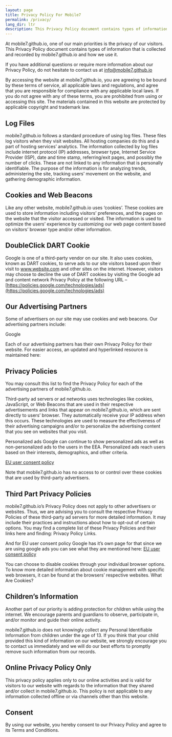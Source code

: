 ```yaml
---
layout: page
title: Privacy Policy For Mobile7
permalink: /privacy/
lang_dir: ltr
description: This Privacy Policy document contains types of information that is collected and recorded by mobile7.github.io and how we use it.
---
```


At mobile7.github.io, one of our main priorities is the privacy of our visitors. This Privacy Policy document contains types of information that is collected and recorded by mobile7.github.io and how we use it.

If you have additional questions or require more information about our Privacy Policy, do not hesitate to contact us at info@mobile7.github.io

By accessing the website at mobile7.github.io, you are agreeing to be bound by these terms of service, all applicable laws and regulations, and agree that you are responsible for compliance with any applicable local laws. If you do not agree with any of these terms, you are prohibited from using or accessing this site. The materials contained in this website are protected by applicable copyright and trademark law.

## Log Files

mobile7.github.io follows a standard procedure of using log files. These files log visitors when they visit websites. All hosting companies do this and a part of hosting services’ analytics. The information collected by log files include internet protocol (IP) addresses, browser type, Internet Service Provider (ISP), date and time stamp, referring/exit pages, and possibly the number of clicks. These are not linked to any information that is personally identifiable. The purpose of the information is for analyzing trends, administering the site, tracking users’ movement on the website, and gathering demographic information.

## Cookies and Web Beacons

Like any other website, mobile7.github.io uses ‘cookies’. These cookies are used to store information including visitors’ preferences, and the pages on the website that the visitor accessed or visited. The information is used to optimize the users’ experience by customizing our web page content based on visitors’ browser type and/or other information.

## DoubleClick DART Cookie

Google is one of a third-party vendor on our site. It also uses cookies, known as DART cookies, to serve ads to our site visitors based upon their visit to www.website.com and other sites on the internet. However, visitors may choose to decline the use of DART cookies by visiting the Google ad and content network Privacy Policy at the following URL – [https://policies.google.com/technologies/ads](https://policies.google.com/technologies/ads)

## Our Advertising Partners

Some of advertisers on our site may use cookies and web beacons. Our advertising partners include:

Google

Each of our advertising partners has their own Privacy Policy for their website. For easier access, an updated and hyperlinked resource is maintained here:

## Privacy Policies

You may consult this list to find the Privacy Policy for each of the advertising partners of mobile7.github.io.

Third-party ad servers or ad networks uses technologies like cookies, JavaScript, or Web Beacons that are used in their respective advertisements and links that appear on mobile7.github.io, which are sent directly to users’ browser. They automatically receive your IP address when this occurs. These technologies are used to measure the effectiveness of their advertising campaigns and/or to personalize the advertising content that you see on websites that you visit.

Personalized ads Google can continue to show personalized ads as well as non-personalized ads to the users in the EEA. Personalized ads reach users based on their interests, demographics, and other criteria.

[EU user consent policy](https://www.google.com/about/company/user-consent-policy.html)

Note that mobile7.github.io has no access to or control over these cookies that are used by third-party advertisers.

## Third Part Privacy Policies

mobile7.github.io’s Privacy Policy does not apply to other advertisers or websites. Thus, we are advising you to consult the respective Privacy Policies of these third-party ad servers for more detailed information. It may include their practices and instructions about how to opt-out of certain options. You may find a complete list of these Privacy Policies and their links here and finding: Privacy Policy Links.

And for EU user consent policy Google has it’s own page for that since we are using google ads you can see what they are mentioned here: [EU user consent policy](https://www.google.com/about/company/user-consent-policy.html)

You can choose to disable cookies through your individual browser options. To know more detailed information about cookie management with specific web browsers, it can be found at the browsers’ respective websites. What Are Cookies?

## Children’s Information

Another part of our priority is adding protection for children while using the internet. We encourage parents and guardians to observe, participate in, and/or monitor and guide their online activity.


 
mobile7.github.io does not knowingly collect any Personal Identifiable Information from children under the age of 13. If you think that your child provided this kind of information on our website, we strongly encourage you to contact us immediately and we will do our best efforts to promptly remove such information from our records.

## Online Privacy Policy Only

This privacy policy applies only to our online activities and is valid for visitors to our website with regards to the information that they shared and/or collect in mobile7.github.io. This policy is not applicable to any information collected offline or via channels other than this website.

## Consent

By using our website, you hereby consent to our Privacy Policy and agree to its Terms and Conditions.